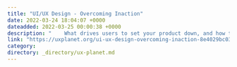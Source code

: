 ```yaml
---
title: "UI/UX Design - Overcoming Inaction"
date: 2022-03-24 18:04:07 +0000
dateadded: 2022-03-25 00:00:38 +0000
description: "    What drives users to set your product down, and how to get them to pick it back up again.  Continue reading on UX Planet »  "
link: "https://uxplanet.org/ui-ux-design-overcoming-inaction-8e4029bc03e4?source=rss----819cc2aaeee0---4"
category:
directory: _directory/ux-planet.md
---
```

